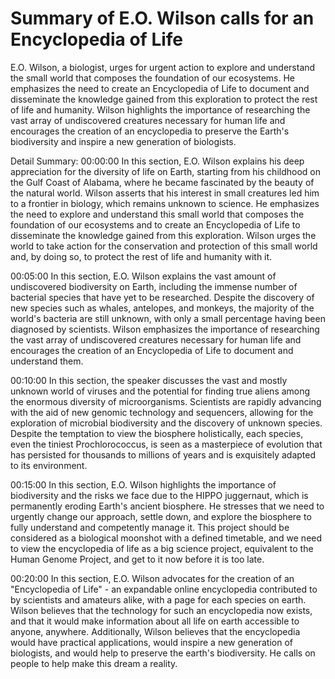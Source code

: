 # Summary of E.O. Wilson calls for an Encyclopedia of Life

E.O. Wilson, a biologist, urges for urgent action to explore and understand the small world that composes the foundation of our ecosystems. He emphasizes the need to create an Encyclopedia of Life to document and disseminate the knowledge gained from this exploration to protect the rest of life and humanity. Wilson highlights the importance of researching the vast array of undiscovered creatures necessary for human life and encourages the creation of an encyclopedia to preserve the Earth's biodiversity and inspire a new generation of biologists.

Detail Summary: 
00:00:00
In this section, E.O. Wilson explains his deep appreciation for the diversity of life on Earth, starting from his childhood on the Gulf Coast of Alabama, where he became fascinated by the beauty of the natural world. Wilson asserts that his interest in small creatures led him to a frontier in biology, which remains unknown to science. He emphasizes the need to explore and understand this small world that composes the foundation of our ecosystems and to create an Encyclopedia of Life to disseminate the knowledge gained from this exploration. Wilson urges the world to take action for the conservation and protection of this small world and, by doing so, to protect the rest of life and humanity with it.

00:05:00
In this section, E.O. Wilson explains the vast amount of undiscovered biodiversity on Earth, including the immense number of bacterial species that have yet to be researched. Despite the discovery of new species such as whales, antelopes, and monkeys, the majority of the world's bacteria are still unknown, with only a small percentage having been diagnosed by scientists. Wilson emphasizes the importance of researching the vast array of undiscovered creatures necessary for human life and encourages the creation of an Encyclopedia of Life to document and understand them.

00:10:00
In this section, the speaker discusses the vast and mostly unknown world of viruses and the potential for finding true aliens among the enormous diversity of microorganisms. Scientists are rapidly advancing with the aid of new genomic technology and sequencers, allowing for the exploration of microbial biodiversity and the discovery of unknown species. Despite the temptation to view the biosphere holistically, each species, even the tiniest Prochlorococcus, is seen as a masterpiece of evolution that has persisted for thousands to millions of years and is exquisitely adapted to its environment.

00:15:00
In this section, E.O. Wilson highlights the importance of biodiversity and the risks we face due to the HIPPO juggernaut, which is permanently eroding Earth's ancient biosphere. He stresses that we need to urgently change our approach, settle down, and explore the biosphere to fully understand and competently manage it. This project should be considered as a biological moonshot with a defined timetable, and we need to view the encyclopedia of life as a big science project, equivalent to the Human Genome Project, and get to it now before it is too late.

00:20:00
In this section, E.O. Wilson advocates for the creation of an "Encyclopedia of Life" - an expandable online encyclopedia contributed to by scientists and amateurs alike, with a page for each species on earth. Wilson believes that the technology for such an encyclopedia now exists, and that it would make information about all life on earth accessible to anyone, anywhere. Additionally, Wilson believes that the encyclopedia would have practical applications, would inspire a new generation of biologists, and would help to preserve the earth's biodiversity. He calls on people to help make this dream a reality.

